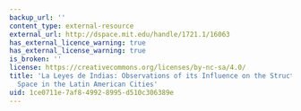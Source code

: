 ```yaml
---
backup_url: ''
content_type: external-resource
external_url: http://dspace.mit.edu/handle/1721.1/16063
has_external_licence_warning: true
has_external_license_warning: true
is_broken: ''
license: https://creativecommons.org/licenses/by-nc-sa/4.0/
title: 'La Leyes de Indias: Observations of its Influence on the Structure of Physical
  Space in the Latin American Cities'
uid: 1ce0711e-7af8-4992-8995-d510c306389e
---
```

